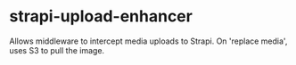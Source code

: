 # strapi-upload-enhancer

Allows middleware to intercept media uploads to Strapi. On 'replace media', uses S3 to pull the image.
